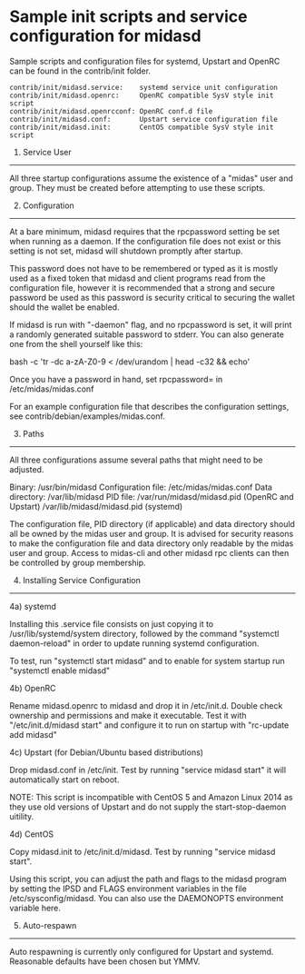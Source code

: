 Sample init scripts and service configuration for midasd
==========================================================

Sample scripts and configuration files for systemd, Upstart and OpenRC
can be found in the contrib/init folder.

    contrib/init/midasd.service:    systemd service unit configuration
    contrib/init/midasd.openrc:     OpenRC compatible SysV style init script
    contrib/init/midasd.openrcconf: OpenRC conf.d file
    contrib/init/midasd.conf:       Upstart service configuration file
    contrib/init/midasd.init:       CentOS compatible SysV style init script

1. Service User
---------------------------------

All three startup configurations assume the existence of a "midas" user
and group.  They must be created before attempting to use these scripts.

2. Configuration
---------------------------------

At a bare minimum, midasd requires that the rpcpassword setting be set
when running as a daemon.  If the configuration file does not exist or this
setting is not set, midasd will shutdown promptly after startup.

This password does not have to be remembered or typed as it is mostly used
as a fixed token that midasd and client programs read from the configuration
file, however it is recommended that a strong and secure password be used
as this password is security critical to securing the wallet should the
wallet be enabled.

If midasd is run with "-daemon" flag, and no rpcpassword is set, it will
print a randomly generated suitable password to stderr.  You can also
generate one from the shell yourself like this:

bash -c 'tr -dc a-zA-Z0-9 < /dev/urandom | head -c32 && echo'

Once you have a password in hand, set rpcpassword= in /etc/midas/midas.conf

For an example configuration file that describes the configuration settings,
see contrib/debian/examples/midas.conf.

3. Paths
---------------------------------

All three configurations assume several paths that might need to be adjusted.

Binary:              /usr/bin/midasd
Configuration file:  /etc/midas/midas.conf
Data directory:      /var/lib/midasd
PID file:            /var/run/midasd/midasd.pid (OpenRC and Upstart)
                     /var/lib/midasd/midasd.pid (systemd)

The configuration file, PID directory (if applicable) and data directory
should all be owned by the midas user and group.  It is advised for security
reasons to make the configuration file and data directory only readable by the
midas user and group.  Access to midas-cli and other midasd rpc clients
can then be controlled by group membership.

4. Installing Service Configuration
-----------------------------------

4a) systemd

Installing this .service file consists on just copying it to
/usr/lib/systemd/system directory, followed by the command
"systemctl daemon-reload" in order to update running systemd configuration.

To test, run "systemctl start midasd" and to enable for system startup run
"systemctl enable midasd"

4b) OpenRC

Rename midasd.openrc to midasd and drop it in /etc/init.d.  Double
check ownership and permissions and make it executable.  Test it with
"/etc/init.d/midasd start" and configure it to run on startup with
"rc-update add midasd"

4c) Upstart (for Debian/Ubuntu based distributions)

Drop midasd.conf in /etc/init.  Test by running "service midasd start"
it will automatically start on reboot.

NOTE: This script is incompatible with CentOS 5 and Amazon Linux 2014 as they
use old versions of Upstart and do not supply the start-stop-daemon uitility.

4d) CentOS

Copy midasd.init to /etc/init.d/midasd. Test by running "service midasd start".

Using this script, you can adjust the path and flags to the midasd program by
setting the IPSD and FLAGS environment variables in the file
/etc/sysconfig/midasd. You can also use the DAEMONOPTS environment variable here.

5. Auto-respawn
-----------------------------------

Auto respawning is currently only configured for Upstart and systemd.
Reasonable defaults have been chosen but YMMV.
